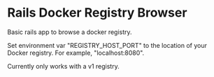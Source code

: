# Rails Docker Registry Browser

Basic rails app to browse a docker registry.

Set environment var "REGISTRY_HOST_PORT" to the location of your Docker registry. For example, "localhost:8080".

Currently only works with a v1 registry.


